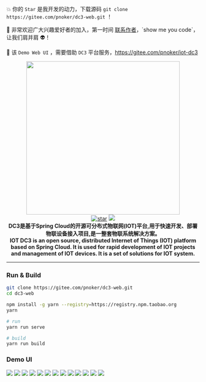  :boom:  你的 `Star` 是我开发的动力，下载源码 `git clone https://gitee.com/pnoker/dc3-web.git` ！  

 :rocket: 非常欢迎广大兴趣爱好者的加入，第一时间 [联系作者]([https://gitee.com/pnoker/iot-dc3/tree/dev/#5-%E8%81%94%E7%B3%BB%E4%BD%9C%E8%80%85](https://gitee.com/pnoker/iot-dc3/tree/dev/#5-联系作者))，`show me you code`，让我们肩并肩 :alien:！

 :seedling: 该 `Demo Web UI` ，需要借助 `DC3` 平台服务，https://gitee.com/pnoker/iot-dc3

<p align="center">
    <img src="./dc3/images/iot-dc3-logo.png" width="400"><br>
    <a href='https://gitee.com/pnoker/iot-dc3/stargazers'><img src='https://gitee.com/pnoker/iot-dc3/badge/star.svg?theme=gray' alt='star'></a>
	<a href="https://github.com/pnoker/iot-dc3/blob/master/LICENSE"><img src="https://img.shields.io/github/license/pnoker/iot-dc3.svg"></a>	
	<br><strong>DC3是基于Spring Cloud的开源可分布式物联网(IOT)平台,用于快速开发、部署物联设备接入项目,是一整套物联系统解决方案。<br>IOT DC3 is an open source, distributed Internet of Things (IOT) platform based on Spring Cloud. It is used for rapid development of IOT projects and management of IOT devices. It is a set of solutions for IOT system.</strong>
</p>

------

### Run & Build 

```bash
git clone https://gitee.com/pnoker/dc3-web.git
cd dc3-web

npm install -g yarn --registry=https://registry.npm.taobao.org
yarn

# run
yarn run serve

# build 
yarn run build
```


### Demo UI 

![](./dc3/images/demo/1.png)
![](./dc3/images/demo/2.png)
![](./dc3/images/demo/3.png)
![](./dc3/images/demo/4.png)
![](./dc3/images/demo/5.png)
![](./dc3/images/demo/6.png)
![](./dc3/images/demo/7.png)
![](./dc3/images/demo/8.png)
![](./dc3/images/demo/9.png)
![](./dc3/images/demo/10.png)
![](./dc3/images/demo/11.png)
![](./dc3/images/demo/12.png)
![](./dc3/images/demo/13.png)
